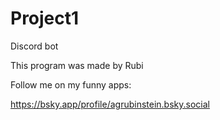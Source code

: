 # Project1
 Discord bot


 This program was made by Rubi


Follow me on my funny apps:

 https://bsky.app/profile/agrubinstein.bsky.social
 